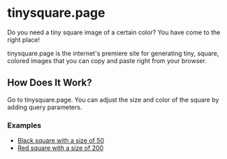 # tinysquare.page


Do you need a tiny square image of a certain color? You have come to the right place!

tinysquare.page is the internet's premiere site for generating tiny, square, colored images that you can copy and paste right from your browser.


## How Does It Work?

Go to tinysquare.page. You can adjust the size and color of the square by adding query parameters.

### Examples

* [Black square with a size of 50](https://tinysquare.page/?color=000000&size=50)
* [Red square with a size of 200](https://tinysquare.page/?color=FF0000&size=200)
